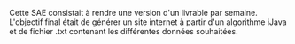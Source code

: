 Cette SAE consistait à rendre une version d'un livrable par semaine. L'objectif final était de générer un site internet à partir d'un algorithme iJava et de fichier .txt contenant les différentes données souhaitées.
